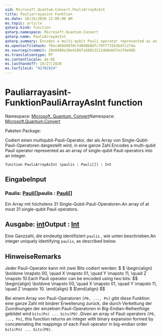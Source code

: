 ```yaml
---
uid: Microsoft.Quantum.Convert.PauliArrayAsInt
title: Pauliarrayasint-Funktion
ms.date: 10/26/2020 12:00:00 AM
ms.topic: article
qsharp.kind: function
qsharp.namespace: Microsoft.Quantum.Convert
qsharp.name: PauliArrayAsInt
qsharp.summary: Encodes a multi-qubit Pauli operator represented as an array of single-qubit Pauli operators into an integer.
ms.openlocfilehash: f8ec468dd0f0cfd0d868dfc79ff715b3b4fc2f4a
ms.sourcegitcommit: 29e0d88a30e4166fa580132124b0eb57e1f0e986
ms.translationtype: MT
ms.contentlocale: de-DE
ms.lasthandoff: 10/27/2020
ms.locfileid: "92702924"
---
```

# <a name="pauliarrayasint-function"></a><span data-ttu-id="3aa31-102">Pauliarrayasint-Funktion</span><span class="sxs-lookup"><span data-stu-id="3aa31-102">PauliArrayAsInt function</span></span>

<span data-ttu-id="3aa31-103">Namespace: [Microsoft. Quantum. Convert](xref:Microsoft.Quantum.Convert)</span><span class="sxs-lookup"><span data-stu-id="3aa31-103">Namespace: [Microsoft.Quantum.Convert](xref:Microsoft.Quantum.Convert)</span></span>

<span data-ttu-id="3aa31-104">Paketen [](https://nuget.org/packages/)</span><span class="sxs-lookup"><span data-stu-id="3aa31-104">Package: [](https://nuget.org/packages/)</span></span>


<span data-ttu-id="3aa31-105">Codiert einen multiqubit-Pauli-Operator, der als Array von Single-Qubit-Pauli-Operatoren dargestellt wird, in eine ganze Zahl.</span><span class="sxs-lookup"><span data-stu-id="3aa31-105">Encodes a multi-qubit Pauli operator represented as an array of single-qubit Pauli operators into an integer.</span></span>

```qsharp
function PauliArrayAsInt (paulis : Pauli[]) : Int
```


## <a name="input"></a><span data-ttu-id="3aa31-106">Eingabe</span><span class="sxs-lookup"><span data-stu-id="3aa31-106">Input</span></span>

### <a name="paulis--pauli"></a><span data-ttu-id="3aa31-107">Paulis: [Pauli](xref:microsoft.quantum.lang-ref.pauli)[]</span><span class="sxs-lookup"><span data-stu-id="3aa31-107">paulis : [Pauli](xref:microsoft.quantum.lang-ref.pauli)[]</span></span>

<span data-ttu-id="3aa31-108">Ein Array mit höchstens 31 Single-Qubit-Pauli-Operatoren.</span><span class="sxs-lookup"><span data-stu-id="3aa31-108">An array of at most 31 single-qubit Pauli operators.</span></span>



## <a name="output--int"></a><span data-ttu-id="3aa31-109">Ausgabe: [int](xref:microsoft.quantum.lang-ref.int)</span><span class="sxs-lookup"><span data-stu-id="3aa31-109">Output : [Int](xref:microsoft.quantum.lang-ref.int)</span></span>

<span data-ttu-id="3aa31-110">Eine Ganzzahl, die eindeutig identifiziert `paulis` , wie unten beschrieben.</span><span class="sxs-lookup"><span data-stu-id="3aa31-110">An integer uniquely identifying `paulis`, as described below.</span></span>

## <a name="remarks"></a><span data-ttu-id="3aa31-111">Hinweise</span><span class="sxs-lookup"><span data-stu-id="3aa31-111">Remarks</span></span>

<span data-ttu-id="3aa31-112">Jeder Pauli-Operator kann mit zwei Bits codiert werden: $ $ \begin{align} \boldone \mapsto 00, \quad X \mapsto 01, \quad Y \mapsto 11, \quad Z \mapsto 10.</span><span class="sxs-lookup"><span data-stu-id="3aa31-112">Each Pauli operator can be encoded using two bits: $$ \begin{align} \boldone \mapsto 00, \quad X \mapsto 01, \quad Y \mapsto 11, \quad Z \mapsto 10.</span></span>
<span data-ttu-id="3aa31-113">\end{align} $ $</span><span class="sxs-lookup"><span data-stu-id="3aa31-113">\end{align} $$</span></span>

<span data-ttu-id="3aa31-114">Bei einem Array von Pauli-Operatoren `[P0, ..., Pn]` gibt diese Funktion eine ganze Zahl mit binärer Erweiterung zurück, die durch Verkettung der Zuordnungen der einzelnen Pauli-Operatoren in Big-Endian-Reihenfolge gebildet wird `bits(Pn) ... bits(P0)` .</span><span class="sxs-lookup"><span data-stu-id="3aa31-114">Given an array of Pauli operators `[P0, ..., Pn]`, this function returns an integer with binary expansion formed by concatenating the mappings of each Pauli operator in big-endian order `bits(Pn) ... bits(P0)`.</span></span>